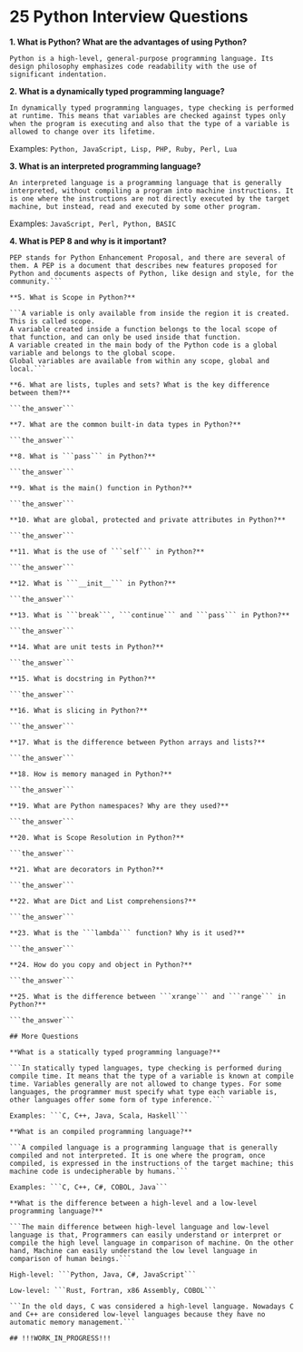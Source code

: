 # 25 Python Interview Questions

**1. What is Python? What are the advantages of using Python?**

```Python is a high-level, general-purpose programming language. Its design philosophy emphasizes code readability with the use of significant indentation.```

**2. What is a dynamically typed programming language?**

```In dynamically typed programming languages, type checking is performed at runtime. This means that variables are checked against types only when the program is executing and also that the type of a variable is allowed to change over its lifetime.```

Examples: ```Python, JavaScript, Lisp, PHP, Ruby, Perl, Lua```

**3. What is an interpreted programming language?**

```An interpreted language is a programming language that is generally interpreted, without compiling a program into machine instructions. It is one where the instructions are not directly executed by the target machine, but instead, read and executed by some other program.```

Examples: ```JavaScript, Perl, Python, BASIC```

**4. What is PEP 8 and why is it important?**

```PEP 8 is a document that provides guidelines and best practices on how to write Python code. It was written in 2001 by Guido van Rossum, Barry Warsaw, and Nick Coghlan. The primary focus of PEP 8 is to improve the readability and consistency of Python code.
PEP stands for Python Enhancement Proposal, and there are several of them. A PEP is a document that describes new features proposed for Python and documents aspects of Python, like design and style, for the community.```

**5. What is Scope in Python?**

```A variable is only available from inside the region it is created. This is called scope.
A variable created inside a function belongs to the local scope of that function, and can only be used inside that function.
A variable created in the main body of the Python code is a global variable and belongs to the global scope.
Global variables are available from within any scope, global and local.```

**6. What are lists, tuples and sets? What is the key difference between them?**

```the_answer```

**7. What are the common built-in data types in Python?**

```the_answer```

**8. What is ```pass``` in Python?**

```the_answer```

**9. What is the main() function in Python?**

```the_answer```

**10. What are global, protected and private attributes in Python?**

```the_answer```

**11. What is the use of ```self``` in Python?**

```the_answer```

**12. What is ```__init__``` in Python?**

```the_answer```

**13. What is ```break```, ```continue``` and ```pass``` in Python?**

```the_answer```

**14. What are unit tests in Python?**

```the_answer```

**15. What is docstring in Python?**

```the_answer```

**16. What is slicing in Python?**

```the_answer```

**17. What is the difference between Python arrays and lists?**

```the_answer```

**18. How is memory managed in Python?**

```the_answer```

**19. What are Python namespaces? Why are they used?**

```the_answer```

**20. What is Scope Resolution in Python?**

```the_answer```

**21. What are decorators in Python?**

```the_answer```

**22. What are Dict and List comprehensions?**

```the_answer```

**23. What is the ```lambda``` function? Why is it used?**

```the_answer```

**24. How do you copy and object in Python?**

```the_answer```

**25. What is the difference between ```xrange``` and ```range``` in Python?**

```the_answer```

## More Questions

**What is a statically typed programming language?**

```In statically typed languages, type checking is performed during compile time. It means that the type of a variable is known at compile time. Variables generally are not allowed to change types. For some languages, the programmer must specify what type each variable is, other languages offer some form of type inference.```

Examples: ```C, C++, Java, Scala, Haskell```

**What is an compiled programming language?**

```A compiled language is a programming language that is generally compiled and not interpreted. It is one where the program, once compiled, is expressed in the instructions of the target machine; this machine code is undecipherable by humans.```

Examples: ```C, C++, C#, COBOL, Java```

**What is the difference between a high-level and a low-level programming language?**

```The main difference between high-level language and low-level language is that, Programmers can easily understand or interpret or compile the high level language in comparison of machine. On the other hand, Machine can easily understand the low level language in comparison of human beings.```

High-level: ```Python, Java, C#, JavaScript```

Low-level: ```Rust, Fortran, x86 Assembly, COBOL```

```In the old days, C was considered a high-level language. Nowadays C and C++ are considered low-level languages because they have no automatic memory management.```

## !!!WORK_IN_PROGRESS!!!
